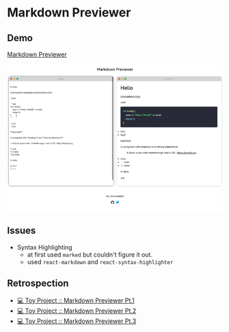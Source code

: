 # Markdown Previewer

## Demo

[Markdown Previewer](https://rolemadelen-mdpreview.vercel.app/)

![demo](./demo.gif)

## Issues

- Syntax Highlighting
  - at first used `marked` but couldn't figure it out.
  - used `react-markdown` and `react-syntax-highlighter`

## Retrospection

- [💻 Toy Project :: Markdown Previewer Pt.1](https://www.rolemadelen.com/blog/en/markdown-previewer-1)
- [💻 Toy Project :: Markdown Previewer Pt.2](https://www.rolemadelen.com/blog/en/markdown-previewer-2)
- [💻 Toy Project :: Markdown Previewer Pt.3](https://www.rolemadelen.com/blog/en/markdown-previewer-3)
